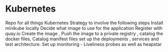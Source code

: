 # Kubernetes
Repo for all things Kubernetes 
Strategy to involve the following steps 
Install minikube locally 
Decide what image to use for the application 
Register with quay.io 
Create the image , Push the image to a private registry , catalog the docker files, Catalog manifest files
set up the deployments , services and test architecture. 
Set up monitoring - Liveliness probes as well as heapstar 
